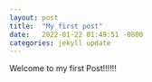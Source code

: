 ```yaml
---
layout: post
title:  "My first post"
date:   2022-01-22 01:49:51 -0800
categories: jekyll update
---
```

Welcome to my first Post!!!!!!
